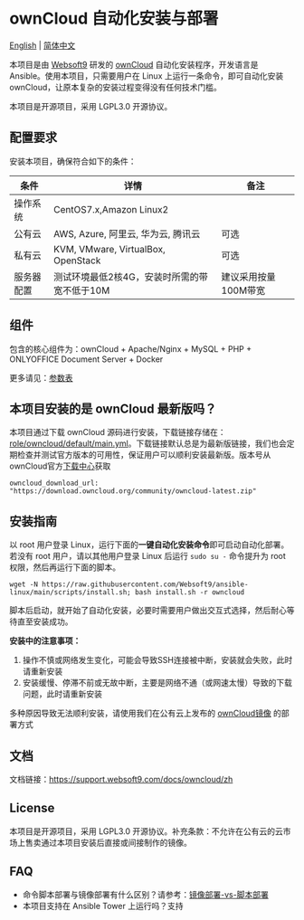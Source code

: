 
# ownCloud 自动化安装与部署

[English](/README.md) | [简体中文](/README-zh.md) 

本项目是由 [Websoft9](https://www.websoft9.com) 研发的 [ownCloud](https://owncloud.org/) 自动化安装程序，开发语言是 Ansible。使用本项目，只需要用户在 Linux 上运行一条命令，即可自动化安装 ownCloud，让原本复杂的安装过程变得没有任何技术门槛。  

本项目是开源项目，采用 LGPL3.0 开源协议。

## 配置要求

安装本项目，确保符合如下的条件：

| 条件       | 详情       | 备注  |
| ------------ | ------------ | ----- |
| 操作系统       | CentOS7.x,Amazon Linux2        |   |
| 公有云| AWS, Azure, 阿里云, 华为云, 腾讯云 | 可选 |
| 私有云|  KVM, VMware, VirtualBox, OpenStack | 可选 |
| 服务器配置 | 测试环境最低2核4G，安装时所需的带宽不低于10M |  建议采用按量100M带宽 |

## 组件

包含的核心组件为：ownCloud + Apache/Nginx + MySQL + PHP + ONLYOFFICE Document Server + Docker

更多请见：[参数表](/docs/zh/stack-components.md)

## 本项目安装的是 ownCloud 最新版吗？

本项目通过下载 ownCloud 源码进行安装，下载链接存储在：[role/owncloud/default/main.yml](/roles/owncloud/defaults/main.yml)。下载链接默认总是为最新版链接，我们也会定期检查并测试官方版本的可用性，保证用户可以顺利安装最新版。版本号从ownCloud官方[下载中心](https://owncloud.org/download/)获取

```
owncloud_download_url: "https://download.owncloud.org/community/owncloud-latest.zip"
```

## 安装指南

以 root 用户登录 Linux，运行下面的**一键自动化安装命令**即可启动自动化部署。若没有 root 用户，请以其他用户登录 Linux 后运行 `sudo su -` 命令提升为 root 权限，然后再运行下面的脚本。

```
wget -N https://raw.githubusercontent.com/Websoft9/ansible-linux/main/scripts/install.sh; bash install.sh -r owncloud
```

脚本后启动，就开始了自动化安装，必要时需要用户做出交互式选择，然后耐心等待直至安装成功。

**安装中的注意事项：**  

1. 操作不慎或网络发生变化，可能会导致SSH连接被中断，安装就会失败，此时请重新安装
2. 安装缓慢、停滞不前或无故中断，主要是网络不通（或网速太慢）导致的下载问题，此时请重新安装

多种原因导致无法顺利安装，请使用我们在公有云上发布的 [ownCloud镜像](https://apps.websoft9.com/owncloud) 的部署方式


## 文档

文档链接：https://support.websoft9.com/docs/owncloud/zh

## License

本项目是开源项目，采用 LGPL3.0 开源协议。补充条款：不允许在公有云的云市场上售卖通过本项目安装后直接或间接制作的镜像。

## FAQ

- 命令脚本部署与镜像部署有什么区别？请参考：[镜像部署-vs-脚本部署](https://support.websoft9.com/docs/faq/zh/bz-product.html#镜像部署-vs-脚本部署)
- 本项目支持在 Ansible Tower 上运行吗？支持
